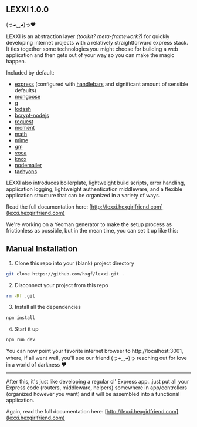 ## LEXXI 1.0.0

(っ◕‿◕)っ♥

LEXXI is an abstraction layer *(toolkit? meta-framework?)* for quickly developing internet projects with a relatively straightforward express stack. It ties together some technologies you might choose for building a web application and then gets out of your way so you can make the magic happen.

Included by default:
- [express](http://expressjs.com/) (configured with [handlebars](http://handlebarsjs.com/) and significant amount of sensible defaults)
- [mongoose](http://mongoosejs.com/)
- [q](https://github.com/kriskowal/q)
- [lodash](https://lodash.com/)
- [bcrypt-nodejs](https://www.npmjs.com/package/bcrypt-nodejs)
- [request](https://github.com/request/request)
- [moment](http://momentjs.com/)
- [math](http://mathjs.org/)
- [mime](https://github.com/broofa/node-mime)
- [gm](http://aheckmann.github.io/gm/)
- [voca](https://vocajs.com/)
- [knox](https://github.com/Automattic/knox)
- [nodemailer](https://nodemailer.com/)
- [tachyons](http://tachyons.io/)

LEXXI also introduces boilerplate, lightweight build scripts, error handling, application logging, lightweight authentication middleware, and a flexible application structure that can be organized in a variety of ways.

Read the full documentation here: [http://lexxi.hexgirlfriend.com](lexxi.hexgirlfriend.com)

We're working on a Yeoman generator to make the setup process as frictionless as possible, but in the mean time, you can set it up like this:

## Manual Installation

1. Clone this repo into your (blank) project directory
```bash
git clone https://github.com/hxgf/lexxi.git .
```

2. Disconnect your project from this repo
```bash
rm -Rf .git
```

3. Install all the dependencies
```bash
npm install
```

4. Start it up
```bash
npm run dev
```

You can now point your favorite internet browser to http://localhost:3001, where, if all went well, you'll see our friend (っ◕‿◕)っ reaching out for love in a world of darkness ♥

--------------------------------------------------

After this, it's just like developing a regular ol' Express app...just put all your Express code (routers, middleware, helpers) somewhere in app/controllers (organized however you want) and it will be assembled into a functional application.

Again, read the full documentation here: [http://lexxi.hexgirlfriend.com](lexxi.hexgirlfriend.com)
